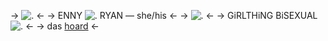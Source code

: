 -> ![.](https://media.tenor.com/p6PYFjy3cxoAAAAM/melly-plinius-identity-v.gif) <-
-> ENNY ![.](https://watermelon.crd.co/assets/images/gallery10/a0b84eb0.gif?v=2a41aca3) RYAN — she/his <-
-> ![.](https://watermelon.crd.co/assets/images/gallery21/9ac21438.jpg?v=2a41aca3) <-
-> GiRLTHiNG BiSEXUAL ![.](https://watermelon.crd.co/assets/images/gallery25/bc2025e2.png?v=2a41aca3) <-
-> das [hoard](https://rentry.org/jellyfishfield) <-